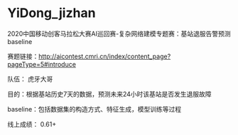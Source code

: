 # YiDong_jizhan
2020中国移动创客马拉松大赛AI巡回赛-复杂网络建模专题赛：基站退服告警预测  baseline

赛题链接：http://aicontest.cmri.cn/index/content_page?pageType=5#introduce

队伍： 虎牙大哥

目的：根据基站历史7天的数据，预测未来24小时该基站是否发生退服故障

baseline：包括数据集的构造方式、特征生成，模型训练等过程

线上成绩： 0.61+

